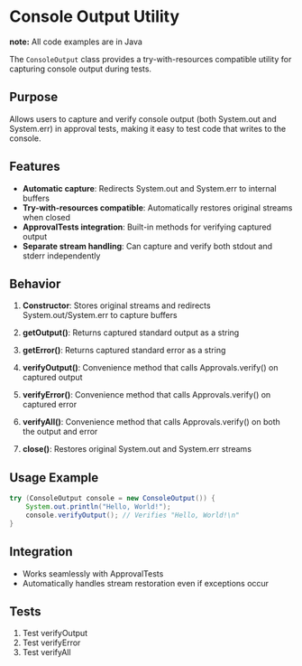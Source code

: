 # Console Output Utility
**note:** All code examples are in Java

The `ConsoleOutput` class provides a try-with-resources compatible utility for capturing console output during tests.

## Purpose
Allows users to capture and verify console output (both System.out and System.err) in approval tests, making it easy to test code that writes to the console.

## Features
- **Automatic capture**: Redirects System.out and System.err to internal buffers
- **Try-with-resources compatible**: Automatically restores original streams when closed
- **ApprovalTests integration**: Built-in methods for verifying captured output
- **Separate stream handling**: Can capture and verify both stdout and stderr independently

## Behavior
1. **Constructor**: Stores original streams and redirects System.out/System.err to capture buffers
2. **getOutput()**: Returns captured standard output as a string
3. **getError()**: Returns captured standard error as a string
4. **verifyOutput()**: Convenience method that calls Approvals.verify() on captured output
5. **verifyError()**: Convenience method that calls Approvals.verify() on captured error
5. **verifyAll()**: Convenience method that calls Approvals.verify() on both the output and error


6. **close()**: Restores original System.out and System.err streams

## Usage Example
```java
try (ConsoleOutput console = new ConsoleOutput()) {
    System.out.println("Hello, World!");
    console.verifyOutput(); // Verifies "Hello, World!\n"
}
```

## Integration
- Works seamlessly with ApprovalTests
- Automatically handles stream restoration even if exceptions occur

## Tests
1. Test verifyOutput
2. Test verifyError
3. Test verifyAll